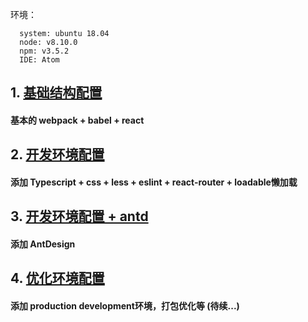 环境：
  ```
    system: ubuntu 18.04
    node: v8.10.0
    npm: v3.5.2
    IDE: Atom
  ```
## 1. <a href="https://github.com/alex-vin/react-ts/tree/master/1" target="_self">基础结构配置</a>
#### 基本的 webpack + babel + react

## 2. <a href="https://github.com/alex-vin/react-ts/tree/master/2" target="_self">开发环境配置</a>
#### 添加 Typescript + css + less + eslint + react-router + loadable懒加载

## 3. <a href="https://github.com/alex-vin/react-ts/tree/master/3" target="_self">开发环境配置 + antd</a>
#### 添加 AntDesign

## 4. <a href="https://github.com/alex-vin/react-ts/tree/master/4" target="_self">优化环境配置</a>
#### 添加 production development环境，打包优化等 (待续...)
